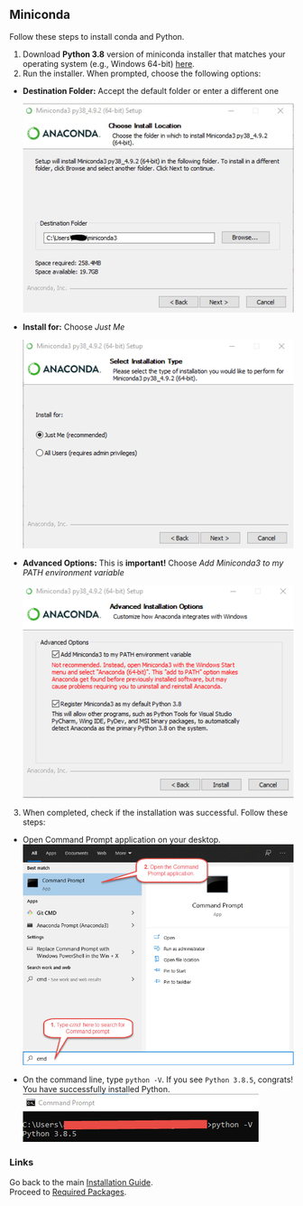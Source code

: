 ## Miniconda

Follow these steps to install conda and Python.

1. Download **Python 3.8** version of miniconda installer that matches your operating system (e.g., Windows 64-bit) [here](https://docs.conda.io/en/latest/miniconda.html).
2. Run the installer. When prompted, choose the following options:

- **Destination Folder:** Accept the default folder or enter a different one

  ![image](./screenshots/miniconda_install_01.jpg)

- **Install for:** Choose *Just Me*

  ![image](./screenshots/Screenshot%202021-07-14%20190517.png)

- **Advanced Options:** This is **important!** Choose *Add Miniconda3 to my PATH environment variable*

  ![image](./screenshots/Screenshot%202021-07-14%20190730.png)

3. When completed, check if the installation was successful. Follow these steps:
  - Open Command Prompt application on your desktop.
  ![image](./screenshots/open_command_prompt.jpg)
  
  - On the command line, type `python -V`. If you see `Python 3.8.5`, congrats! You have successfully installed Python.
  ![image](./screenshots/check_python_version.jpg)

### Links
Go back to the main [Installation Guide](./readme.md).<br>
Proceed to [Required Packages](./requirements.md).

